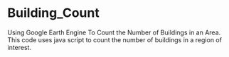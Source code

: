 # Building_Count
Using Google Earth Engine To Count the Number of Buildings in an Area.
This code uses java script to count the number of buildings in a region of interest.
